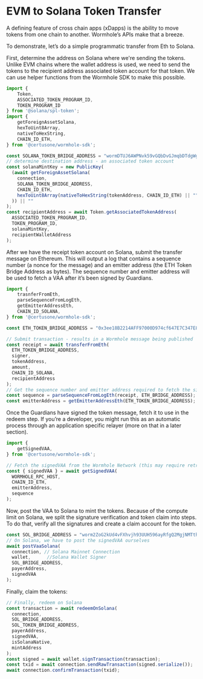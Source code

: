 # EVM to Solana Token Transfer

A defining feature of cross chain apps (xDapps) is the ability to move tokens from one chain to another. Wormhole’s APIs make that a breeze.  

To demonstrate, let’s do a simple programmatic transfer from Eth to Solana. 

First, determine the address on Solana where we're sending the tokens. Unlike EVM chains where the wallet address is used, we need to send the tokens to the recipient address associated token account for that token. We can use helper functions from the Wormhole SDK to make this possible.  

```ts
import {
	Token,
	ASSOCIATED_TOKEN_PROGRAM_ID,
	TOKEN_PROGRAM_ID
} from '@solana/spl-token';
import {
	getForeignAssetSolana,
	hexToUint8Array,
	nativeToHexString,
	CHAIN_ID_ETH,
} from '@certusone/wormhole-sdk';

const SOLANA_TOKEN_BRIDGE_ADDRESS = "wormDTUJ6AWPNvk59vGQbDvGJmqbDTdgWgAqcLBCgUb";
// determine destination address - an associated token account
const solanaMintKey = new PublicKey(
  (await getForeignAssetSolana(
    connection,
    SOLANA_TOKEN_BRIDGE_ADDRESS,
    CHAIN_ID_ETH,
    hexToUint8Array(nativeToHexString(tokenAddress, CHAIN_ID_ETH) || "")
  )) || ""
);
const recipientAddress = await Token.getAssociatedTokenAddress(
  ASSOCIATED_TOKEN_PROGRAM_ID,
  TOKEN_PROGRAM_ID,
  solanaMintKey,
  recipientWalletAddress
);
```

After we have the receipt token account on Solana, submit the transfer message on Ethereum. This will output a log that contains a sequence number (a nonce for the message) and an emitter address (the ETH Token Bridge Address as bytes). The sequence number and emitter address will be used to fetch a VAA after it’s been signed by Guardians.  

```ts
import {
	trasnferFromEth,
	parseSequenceFromLogEth,
	getEmitterAddressEth,
	CHAIN_ID_SOLANA,
} from '@certusone/wormhole-sdk';

const ETH_TOKEN_BRIDGE_ADDRESS = "0x3ee18B2214AFF97000D974cf647E7C347E8fa585";

// Submit transaction - results in a Wormhole message being published
const receipt = await transferFromEth(
  ETH_TOKEN_BRIDGE_ADDRESS,
  signer,
  tokenAddress,
  amount,
  CHAIN_ID_SOLANA,
  recipientAddress
);
// Get the sequence number and emitter address required to fetch the signedVAA of our message
const sequence = parseSequenceFromLogEth(receipt, ETH_BRIDGE_ADDRESS);
const emitterAddress = getEmitterAddressEth(ETH_TOKEN_BRIDGE_ADDRESS);
```

Once the Guardians have signed the token message, fetch it to use in the redeem step. If you’re a developer, you might run this as an automatic process through an application specific relayer (more on that in a later section).  

```ts
import {
	getSignedVAA,
} from '@certusone/wormhole-sdk';

// Fetch the signedVAA from the Wormhole Network (this may require retries while you wait for confirmation)
const { signedVAA } = await getSignedVAA(
  WORMHOLE_RPC_HOST,
  CHAIN_ID_ETH,
  emitterAddress,
  sequence
);
```

Now, post the VAA to Solana to mint the tokens. Because of the compute limit on Solana, we split the signature verification and token claim into steps. To do that, verify all the signatures and create a claim account for the token.  

```ts
const SOL_BRIDGE_ADDRESS = "worm2ZoG2kUd4vFXhvjh93UUH596ayRfgQ2MgjNMTth";
// On Solana, we have to post the signedVAA ourselves
await postVaaSolana(
  connection, // Solana Mainnet Connection
  wallet,      //Solana Wallet Signer
  SOL_BRIDGE_ADDRESS,
  payerAddress,
  signedVAA
);
```

Finally, claim the tokens:  

```ts
// Finally, redeem on Solana
const transaction = await redeemOnSolana(
  connection,
  SOL_BRIDGE_ADDRESS,
  SOL_TOKEN_BRIDGE_ADDRESS,
  payerAddress,
  signedVAA,
  isSolanaNative,
  mintAddress
);
const signed = await wallet.signTransaction(transaction);
const txid = await connection.sendRawTransaction(signed.serialize());
await connection.confirmTransaction(txid);
```
